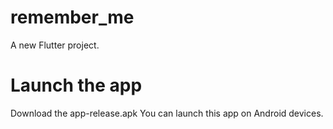 # remember_me

A new Flutter project.
# Launch the app
Download the app-release.apk
You can launch this app on Android devices.
